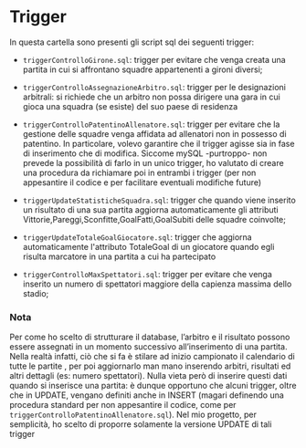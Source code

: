 # Trigger

In questa cartella sono presenti gli script sql dei seguenti trigger:

- `triggerControlloGirone.sql`: trigger per evitare che venga creata una partita in cui si affrontano squadre appartenenti a gironi diversi;
  
- `triggerControlloAssegnazioneArbitro.sql`: trigger per le designazioni arbitrali: si richiede che un arbitro non possa dirigere una
gara in cui gioca una squadra (se esiste) del suo paese di residenza

- `triggerControlloPatentinoAllenatore.sql`: trigger per evitare che la gestione delle squadre venga affidata ad allenatori non in
possesso di patentino. In particolare, volevo garantire che il trigger agisse sia in fase di inserimento che di modifica. Siccome mySQL -purtroppo- non prevede la
possibilità di farlo in un unico trigger, ho valutato di creare una procedura da richiamare poi in entrambi i trigger (per non appesantire il codice e per facilitare eventuali modifiche future)

- `triggerUpdateStatisticheSquadra.sql`: trigger che quando viene inserito un risultato di una sua partita aggiorna automaticamente gli attributi Vittorie,Pareggi,Sconfitte,GoalFatti,GoalSubiti
delle squadre coinvolte;

- `triggerUpdateTotaleGoalGiocatore.sql`: trigger che aggiorna automaticamente l'attributo TotaleGoal di un giocatore quando egli risulta marcatore in una partita a cui ha partecipato

- `triggerControlloMaxSpettatori.sql`: trigger per evitare che venga inserito un numero di spettatori maggiore della capienza massima dello stadio;

### Nota
Per come ho scelto di strutturare il database, l’arbitro e il risultato possono essere assegnati in un momento successivo all’inserimento di una partita. Nella realtà infatti, ciò che si fa è stilare ad inizio campionato il calendario di tutte le partite , per poi aggiornarlo man mano inserendo arbitri, risultati ed altri dettagli (es: numero spettatori). Nulla vieta però di inserire questi dati quando si inserisce una partita: è dunque opportuno che alcuni trigger, oltre che in UPDATE, vengano definiti anche in INSERT (magari definendo
una procedura standard per non appesantire il codice, come per `triggerControlloPatentinoAllenatore.sql`). Nel mio progetto, per semplicità, ho scelto di proporre solamente la versione UPDATE di tali trigger
